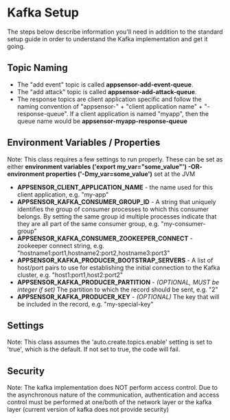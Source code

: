 Kafka Setup
=========

The steps below describe information you'll need in addition to the standard setup guide in order to understand the Kafka implementation and get it going.

Topic Naming
------------

* The "add event" topic is called __appsensor-add-event-queue__.
* The "add attack" topic is called __appsensor-add-attack-queue__.
* The response topics are client application specific and follow the naming convention 
    of "appsensor-" + "client application name" + "-response-queue". If a client application is 
    named "myapp", then the queue name would be __appsensor-myapp-response-queue__

Environment Variables / Properties
----------------------------------

Note: This class requires a few settings to run properly. These can be set as either
	__environment variables ('export my_var="some_value"') -OR- environment 
    properties ('-Dmy_var=some_value')__ set at the JVM
 * __APPSENSOR_CLIENT_APPLICATION_NAME__ - the name used for this client application, e.g. "my-app"
 * __APPSENSOR_KAFKA_CONSUMER_GROUP_ID__ - A string that uniquely identifies the group of consumer processes 
    												  to which this consumer belongs. By setting the same group id multiple processes 
    											      indicate that they are all part of the same consumer group, e.g. "my-consumer-group"
 * __APPSENSOR_KAFKA_CONSUMER_ZOOKEEPER_CONNECT__ - zookeeper connect string, e.g. "hostname1:port1,hostname2:port2,hostname3:port3"
 * __APPSENSOR_KAFKA_PRODUCER_BOOTSTRAP_SERVERS__ - A list of host/port pairs to use for establishing the initial connection to 
    															the Kafka cluster, e.g. "host1:port1,host2:port2"
 * __APPSENSOR_KAFKA_PRODUCER_PARTITION__ - _(OPTIONAL, MUST be integer if set)_ The partition to which the record should be sent, e.g. "2"
 * __APPSENSOR_KAFKA_PRODUCER_KEY__ - _(OPTIONAL)_ The key that will be included in the record, e.g. "my-special-key"
 
Settings
--------

Note: This class assumes the 'auto.create.topics.enable' setting is set to 'true', which is the default. 
If not set to true, the code will fail.

Security
---------

Note: The kafka implementation does NOT perform access control. Due to the asynchronous 
nature of the communication, authentication and access control must be performed at one/both of 
the network layer or the kafka layer (current version of kafka does not provide security)
 

